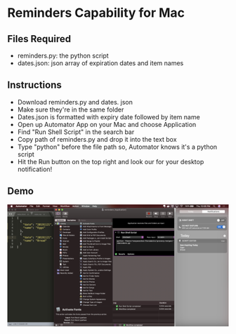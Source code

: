 # Reminders Capability for Mac

## Files Required
- reminders.py: the python script
- dates.json: json array of expiration dates and item names

## Instructions
- Download reminders.py and dates. json
- Make sure they're in the same folder
- Dates.json is formatted with expiry date followed by item name
- Open up Automator App on your Mac and choose Application
- Find "Run Shell Script" in the search bar
- Copy path of reminders.py and drop it into the text box
- Type "python" before the file path so, Automator knows it's a python script
- Hit the Run button on the top right and look our for your desktop notification!

## Demo

![reminders-demo](https://github.com/grocery-helper/grocery-helper.github.io/blob/master/reminders.png)
